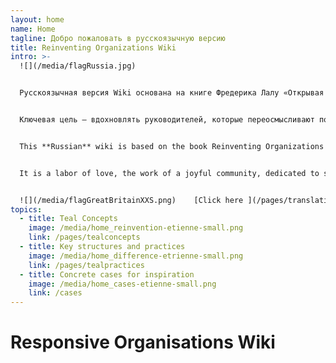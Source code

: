 ```yaml
---
layout: home
name: Home
tagline: Добро пожаловать в русскоязычную версию
title: Reinventing Organizations Wiki
intro: >-
  ![](/media/flagRussia.jpg)   


  Русскоязычная версия Wiki основана на книге Фредерика Лалу «Открывая организации будущего». 


  Ключевая цель — вдохновлять руководителей, которые переосмысливают подход в моделях управления организации, и служить практическим руководством для создания бирюзовых команд!


  This **Russian** wiki is based on the book Reinventing Organizations by Frederic Laloux. Its primary purpose is to serve as a practical guide for leaders who are reinventing their organization and are looking for inspiration as they upgrade specific management practices in their organization.


  It is a labor of love, the work of a joyful community, dedicated to soulful organizations everywhere coming to life. We  invite you to[ join us and contribute](/pages/how-can-you-contribute)  to add cases and insights to this wiki.


  ![](/media/flagGreatBritainXXS.png)    [Click here ](/pages/translations) for accessing translations of this Wiki (Hungarian and Spanish are available today - Russian, Chinese and French in progress)
topics:
  - title: Teal Concepts
    image: /media/home_reinvention-etienne-small.png
    link: /pages/tealconcepts
  - title: Key structures and practices
    image: /media/home_difference-etrienne-small.png
    link: /pages/tealpractices
  - title: Concrete cases for inspiration
    image: /media/home_cases-etienne-small.png
    link: /cases
---
```


# Responsive Organisations Wiki
